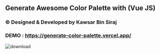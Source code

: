 ## Generate  Awesome Color Palette with (Vue JS)
### © Designed & Developed by Kawsar Bin Siraj

### DEMO : https://generate-color-palette.vercel.app/

![download](https://user-images.githubusercontent.com/38612699/224625908-88f31034-d528-42b3-afa2-ac739a447c10.png)
